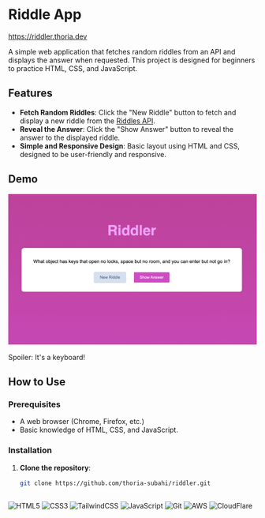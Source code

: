 # Riddle App

https://riddler.thoria.dev

A simple web application that fetches random riddles from an API and displays the answer when requested. This project is designed for beginners to practice HTML, CSS, and JavaScript.

## Features

- **Fetch Random Riddles**: Click the "New Riddle" button to fetch and display a new riddle from the [Riddles API](https://riddles-api.vercel.app/random).
- **Reveal the Answer**: Click the "Show Answer" button to reveal the answer to the displayed riddle.
- **Simple and Responsive Design**: Basic layout using HTML and CSS, designed to be user-friendly and responsive.

## Demo

![Riddle App Demo](screenshot.png)

Spoiler: It's a keyboard!

## How to Use

### Prerequisites

- A web browser (Chrome, Firefox, etc.)
- Basic knowledge of HTML, CSS, and JavaScript.

### Installation

1. **Clone the repository**:
   ```bash
   git clone https://github.com/thoria-subahi/riddler.git
   ```

## 

<p align="left">
  <img src="https://img.shields.io/badge/-HTML5-E34F26?style=flat-square&logo=html5&logoColor=white" alt="HTML5" />
  <img src="https://img.shields.io/badge/-CSS3-1572B6?style=flat-square&logo=css3" alt="CSS3" />
  <img src="https://img.shields.io/badge/-TailwindCSS-38B2AC?style=flat-square&logo=tailwind-css&logoColor=white" alt="TailwindCSS" />
  <img src="https://img.shields.io/badge/-JavaScript-F7DF1E?style=flat-square&logo=javascript&logoColor=black" alt="JavaScript" />
  <img src="https://img.shields.io/badge/-Git-F05032?style=flat-square&logo=git&logoColor=white" alt="Git" />
  <img src="https://img.shields.io/badge/-AWS-fc8c03?style=flat-square&logo=amazon&logoColor=black" alt="AWS" />
  <img src="https://img.shields.io/badge/-Cloudflare-f68220?style=flat-square&logo=cloudflare&logoColor=black" alt="CloudFlare" />
</p>